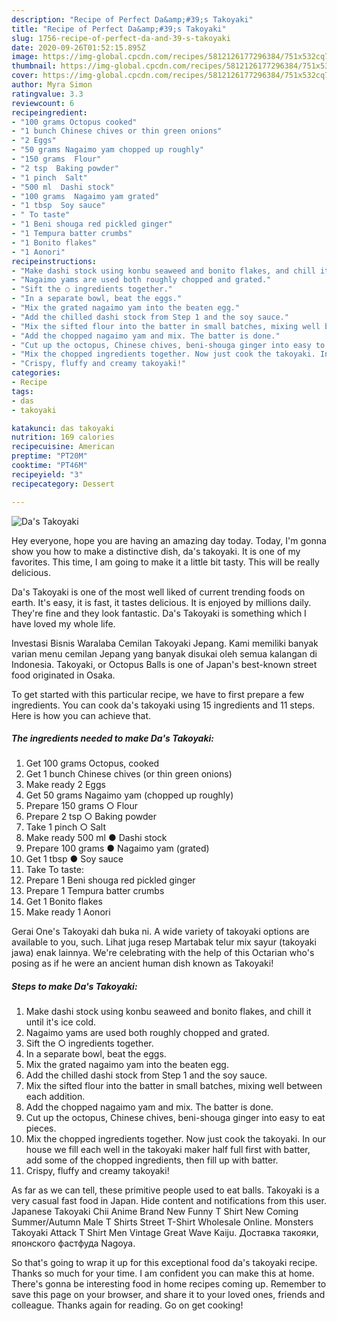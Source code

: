 ```yaml
---
description: "Recipe of Perfect Da&amp;#39;s Takoyaki"
title: "Recipe of Perfect Da&amp;#39;s Takoyaki"
slug: 1756-recipe-of-perfect-da-and-39-s-takoyaki
date: 2020-09-26T01:52:15.895Z
image: https://img-global.cpcdn.com/recipes/5812126177296384/751x532cq70/das-takoyaki-recipe-main-photo.jpg
thumbnail: https://img-global.cpcdn.com/recipes/5812126177296384/751x532cq70/das-takoyaki-recipe-main-photo.jpg
cover: https://img-global.cpcdn.com/recipes/5812126177296384/751x532cq70/das-takoyaki-recipe-main-photo.jpg
author: Myra Simon
ratingvalue: 3.3
reviewcount: 6
recipeingredient:
- "100 grams Octopus cooked"
- "1 bunch Chinese chives or thin green onions"
- "2 Eggs"
- "50 grams Nagaimo yam chopped up roughly"
- "150 grams  Flour"
- "2 tsp  Baking powder"
- "1 pinch  Salt"
- "500 ml  Dashi stock"
- "100 grams  Nagaimo yam grated"
- "1 tbsp  Soy sauce"
- " To taste"
- "1 Beni shouga red pickled ginger"
- "1 Tempura batter crumbs"
- "1 Bonito flakes"
- "1 Aonori"
recipeinstructions:
- "Make dashi stock using konbu seaweed and bonito flakes, and chill it until it&#39;s ice cold."
- "Nagaimo yams are used both roughly chopped and grated."
- "Sift the ○ ingredients together."
- "In a separate bowl, beat the eggs."
- "Mix the grated nagaimo yam into the beaten egg."
- "Add the chilled dashi stock from Step 1 and the soy sauce."
- "Mix the sifted flour into the batter in small batches, mixing well between each addition."
- "Add the chopped nagaimo yam and mix. The batter is done."
- "Cut up the octopus, Chinese chives, beni-shouga ginger into easy to eat pieces."
- "Mix the chopped ingredients together. Now just cook the takoyaki. In our house we fill each well in the takoyaki maker half full first with batter, add some of the chopped ingredients, then fill up with batter."
- "Crispy, fluffy and creamy takoyaki!"
categories:
- Recipe
tags:
- das
- takoyaki

katakunci: das takoyaki 
nutrition: 169 calories
recipecuisine: American
preptime: "PT20M"
cooktime: "PT46M"
recipeyield: "3"
recipecategory: Dessert

---
```



![Da&#39;s Takoyaki](https://img-global.cpcdn.com/recipes/5812126177296384/751x532cq70/das-takoyaki-recipe-main-photo.jpg)

Hey everyone, hope you are having an amazing day today. Today, I'm gonna show you how to make a distinctive dish, da&#39;s takoyaki. It is one of my favorites. This time, I am going to make it a little bit tasty. This will be really delicious.

Da&#39;s Takoyaki is one of the most well liked of current trending foods on earth. It's easy, it is fast, it tastes delicious. It is enjoyed by millions daily. They're fine and they look fantastic. Da&#39;s Takoyaki is something which I have loved my whole life.

Investasi Bisnis Waralaba Cemilan Takoyaki Jepang. Kami memiliki banyak varian menu cemilan Jepang yang banyak disukai oleh semua kalangan di Indonesia. Takoyaki, or Octopus Balls is one of Japan&#39;s best-known street food originated in Osaka.


To get started with this particular recipe, we have to first prepare a few ingredients. You can cook da&#39;s takoyaki using 15 ingredients and 11 steps. Here is how you can achieve that.

<!--inarticleads1-->

##### The ingredients needed to make Da&#39;s Takoyaki:

1. Get 100 grams Octopus, cooked
1. Get 1 bunch Chinese chives (or thin green onions)
1. Make ready 2 Eggs
1. Get 50 grams Nagaimo yam (chopped up roughly)
1. Prepare 150 grams ○ Flour
1. Prepare 2 tsp ○ Baking powder
1. Take 1 pinch ○ Salt
1. Make ready 500 ml ● Dashi stock
1. Prepare 100 grams ● Nagaimo yam (grated)
1. Get 1 tbsp ● Soy sauce
1. Take  To taste:
1. Prepare 1 Beni shouga red pickled ginger
1. Prepare 1 Tempura batter crumbs
1. Get 1 Bonito flakes
1. Make ready 1 Aonori


Gerai One&#39;s Takoyaki dah buka ni. A wide variety of takoyaki options are available to you, such. Lihat juga resep Martabak telur mix sayur (takoyaki jawa) enak lainnya. We&#39;re celebrating with the help of this Octarian who&#39;s posing as if he were an ancient human dish known as Takoyaki! 

<!--inarticleads2-->

##### Steps to make Da&#39;s Takoyaki:

1. Make dashi stock using konbu seaweed and bonito flakes, and chill it until it&#39;s ice cold.
1. Nagaimo yams are used both roughly chopped and grated.
1. Sift the ○ ingredients together.
1. In a separate bowl, beat the eggs.
1. Mix the grated nagaimo yam into the beaten egg.
1. Add the chilled dashi stock from Step 1 and the soy sauce.
1. Mix the sifted flour into the batter in small batches, mixing well between each addition.
1. Add the chopped nagaimo yam and mix. The batter is done.
1. Cut up the octopus, Chinese chives, beni-shouga ginger into easy to eat pieces.
1. Mix the chopped ingredients together. Now just cook the takoyaki. In our house we fill each well in the takoyaki maker half full first with batter, add some of the chopped ingredients, then fill up with batter.
1. Crispy, fluffy and creamy takoyaki!


As far as we can tell, these primitive people used to eat balls. Takoyaki is a very casual fast food in Japan. Hide content and notifications from this user. Japanese Takoyaki Chii Anime Brand New Funny T Shirt New Coming Summer/Autumn Male T Shirts Street T-Shirt Wholesale Online. Monsters Takoyaki Attack T Shirt Men Vintage Great Wave Kaiju. Доставка такояки, японского фастфуда Nagoya. 

So that's going to wrap it up for this exceptional food da&#39;s takoyaki recipe. Thanks so much for your time. I am confident you can make this at home. There's gonna be interesting food in home recipes coming up. Remember to save this page on your browser, and share it to your loved ones, friends and colleague. Thanks again for reading. Go on get cooking!
